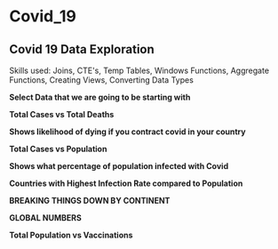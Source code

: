 # Covid_19

## Covid 19 Data Exploration 

Skills used: Joins, CTE's, Temp Tables, Windows Functions, Aggregate Functions, Creating Views, Converting Data Types

**Select Data that we are going to be starting with** 

**Total Cases vs Total Deaths** 

**Shows likelihood of dying if you contract covid in your country**

**Total Cases vs Population**

**Shows what percentage of population infected with Covid**

**Countries with Highest Infection Rate compared to Population**

**BREAKING THINGS DOWN BY CONTINENT**

**GLOBAL NUMBERS**

**Total Population vs Vaccinations**



